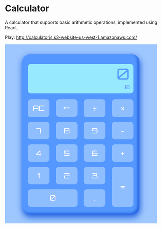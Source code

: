 # Calculator
A calculator that supports basic arithmetic operations, implemented using React.

Play: http://calculatorjs.s3-website-us-west-1.amazonaws.com/

![Calculator Image](https://github.com/ZhijieZhang/JSCalculator/blob/master/screenshot.png)
